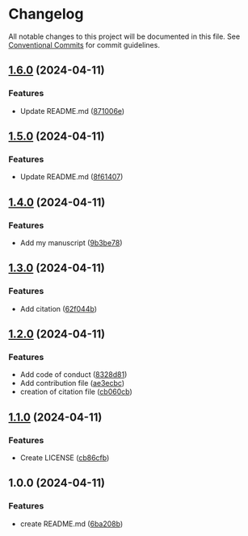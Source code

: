 # Changelog

All notable changes to this project will be documented in this file. See
[Conventional Commits](https://conventionalcommits.org) for commit guidelines.

## [1.6.0](https://github.com/RogerCubi/quartoDemo/compare/v1.5.0...v1.6.0) (2024-04-11)


### Features

* Update README.md ([871006e](https://github.com/RogerCubi/quartoDemo/commit/871006e9c883f9fb659670bd9ce36931c4b2e110))

## [1.5.0](https://github.com/RogerCubi/quartoDemo/compare/v1.4.0...v1.5.0) (2024-04-11)


### Features

* Update README.md ([8f61407](https://github.com/RogerCubi/quartoDemo/commit/8f61407083f42fcb7a2ea8c1704caba3e6d03e7a))

## [1.4.0](https://github.com/RogerCubi/quartoDemo/compare/v1.3.0...v1.4.0) (2024-04-11)


### Features

* Add my manuscript ([9b3be78](https://github.com/RogerCubi/quartoDemo/commit/9b3be785371eb09f4754bacff869862e88fa3c6a))

## [1.3.0](https://github.com/RogerCubi/quartoDemo/compare/v1.2.0...v1.3.0) (2024-04-11)


### Features

* Add citation ([62f044b](https://github.com/RogerCubi/quartoDemo/commit/62f044badad245f55a3e1feb961d4f42e5cd34f9))

## [1.2.0](https://github.com/RogerCubi/quartoDemo/compare/v1.1.0...v1.2.0) (2024-04-11)


### Features

* Add code of conduct ([8328d81](https://github.com/RogerCubi/quartoDemo/commit/8328d8115556d2a5843ff0ca9e4a1c00baddb0ce))
* Add contribution file ([ae3ecbc](https://github.com/RogerCubi/quartoDemo/commit/ae3ecbce3fa9568442e5b5c9e6e3b956131a790a))
* creation of citation file ([cb060cb](https://github.com/RogerCubi/quartoDemo/commit/cb060cbaadc02728fa15a5289c5900bf263e3219))

## [1.1.0](https://github.com/RogerCubi/quartoDemo/compare/v1.0.0...v1.1.0) (2024-04-11)


### Features

* Create LICENSE ([cb86cfb](https://github.com/RogerCubi/quartoDemo/commit/cb86cfb2edac5361849363425089015f1819030b))

## 1.0.0 (2024-04-11)


### Features

* create README.md ([6ba208b](https://github.com/RogerCubi/quartoDemo/commit/6ba208bd836896c41b97f75d7d46a5e9fc424b09))
